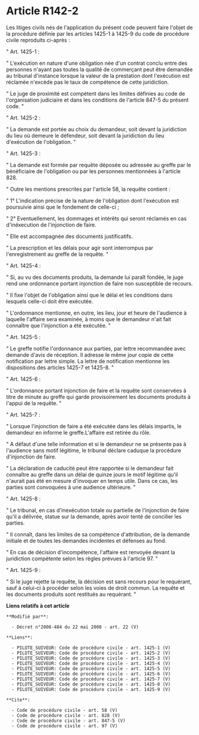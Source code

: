 # Article R142-2

Les litiges civils nés de l'application du présent code peuvent faire l'objet de la procédure définie par les articles 1425-1
à 1425-9 du code de procédure civile reproduits ci-après : 

" Art. 1425-1 : 

" L'exécution en nature d'une obligation née d'un contrat conclu entre des personnes n'ayant pas toutes la qualité de
commerçant peut être demandée au tribunal d'instance lorsque la valeur de la prestation dont l'exécution est réclamée
n'excède pas le taux de compétence de cette juridiction. 

" Le juge de proximité est compétent dans les limites définies au code de l'organisation judiciaire et dans les conditions de
l'article 847-5 du présent code. " 

" Art. 1425-2 : 

" La demande est portée au choix du demandeur, soit devant la juridiction du lieu où demeure le défendeur, soit devant la
juridiction du lieu d'exécution de l'obligation. " 

" Art. 1425-3 : 

" La demande est formée par requête déposée ou adressée au greffe par le bénéficiaire de l'obligation ou par les personnes
mentionnées à l'article 828. 

" Outre les mentions prescrites par l'article 58, la requête contient : 

" 1° L'indication précise de la nature de l'obligation dont l'exécution est poursuivie ainsi que le fondement de celle-ci ; 

" 2° Eventuellement, les dommages et intérêts qui seront réclamés en cas d'inéxecution de l'injonction de faire. 

" Elle est accompagnée des documents justificatifs. 

" La prescription et les délais pour agir sont interrompus par l'enregistrement au greffe de la requête. " 

" Art. 1425-4 : 

" Si, au vu des documents produits, la demande lui paraît fondée, le juge rend une ordonnance portant injonction de faire non
susceptible de recours. 

" Il fixe l'objet de l'obligation ainsi que le délai et les conditions dans lesquels celle-ci doit être exécutée. 

" L'ordonnance mentionne, en outre, les lieu, jour et heure de l'audience à laquelle l'affaire sera examinée, à moins que le
demandeur n'ait fait connaître que l'injonction a été exécutée. " 

" Art. 1425-5 : 

" Le greffe notifie l'ordonnance aux parties, par lettre recommandée avec demande d'avis de réception. Il adresse le même
jour copie de cette notification par lettre simple. La lettre de notification mentionne les dispositions des articles 1425-7
et 1425-8. " 

" Art. 1425-6 : 

" L'ordonnance portant injonction de faire et la requête sont conservées à titre de minute au greffe qui garde provisoirement
les documents produits à l'appui de la requête. " 

" Art. 1425-7 : 

" Lorsque l'injonction de faire a été exécutée dans les délais impartis, le demandeur en informe le greffe.L'affaire est
retirée du rôle. 

" A défaut d'une telle information et si le demandeur ne se présente pas à l'audience sans motif légitime, le tribunal
déclare caduque la procédure d'injonction de faire. 

" La déclaration de caducité peut être rapportée si le demandeur fait connaître au greffe dans un délai de quinze jours le
motif légitime qu'il n'aurait pas été en mesure d'invoquer en temps utile. Dans ce cas, les parties sont convoquées à une
audience ultérieure. " 

" Art. 1425-8 : 

" Le tribunal, en cas d'inexécution totale ou partielle de l'injonction de faire qu'il a délivrée, statue sur la demande,
après avoir tenté de concilier les parties. 

" Il connaît, dans les limites de sa compétence d'attribution, de la demande initiale et de toutes les demandes incidentes et
défenses au fond. 

" En cas de décision d'incompétence, l'affaire est renvoyée devant la juridiction compétente selon les règles prévues à
l'article 97. " 

" Art. 1425-9 : 

" Si le juge rejette la requête, la décision est sans recours pour le requérant, sauf à celui-ci à procéder selon les voies
de droit commun. La requête et les documents produits sont restitués au requérant. "

**Liens relatifs à cet article**

	**Modifié par**:

	  - Décret n°2008-484 du 22 mai 2008 - art. 22 (V)

	**Liens**:

	  - PILOTE_SUIVEUR: Code de procédure civile - art. 1425-1 (V)
	  - PILOTE_SUIVEUR: Code de procédure civile - art. 1425-2 (V)
	  - PILOTE_SUIVEUR: Code de procédure civile - art. 1425-3 (V)
	  - PILOTE_SUIVEUR: Code de procédure civile - art. 1425-4 (V)
	  - PILOTE_SUIVEUR: Code de procédure civile - art. 1425-5 (V)
	  - PILOTE_SUIVEUR: Code de procédure civile - art. 1425-6 (V)
	  - PILOTE_SUIVEUR: Code de procédure civile - art. 1425-7 (V)
	  - PILOTE_SUIVEUR: Code de procédure civile - art. 1425-8 (V)
	  - PILOTE_SUIVEUR: Code de procédure civile - art. 1425-9 (V)

	**Cite**:

	  - Code de procédure civile - art. 58 (V)
	  - Code de procédure civile - art. 828 (V)
	  - Code de procédure civile - art. 847-5 (V)
	  - Code de procédure civile - art. 97 (V)
